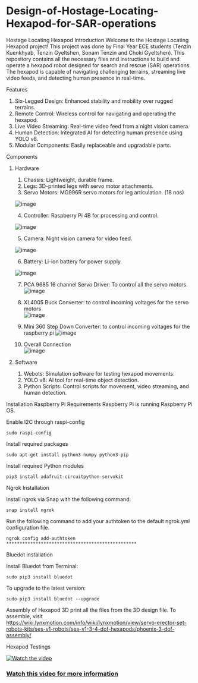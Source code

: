 # Design-of-Hostage-Locating-Hexapod-for-SAR-operations

Hostage Locating Hexapod
Introduction
Welcome to the Hostage Locating Hexapod project! This project was done by Final Year ECE students (Tenzin Kuenkhyab, Tenzin Gyeltshen, Sonam Tenzin and Choki Gyeltshen). This repository contains all the necessary files and instructions to build and operate a hexapod robot designed for search and rescue (SAR) operations. The hexapod is capable of navigating challenging terrains, streaming live video feeds, and detecting human presence in real-time.

Features
1. Six-Legged Design: Enhanced stability and mobility over rugged terrains.
2. Remote Control: Wireless control for navigating and operating the hexapod.
3. Live Video Streaming: Real-time video feed from a night vision camera.
4. Human Detection: Integrated AI for detecting human presence using YOLO v8.
5. Modular Components: Easily replaceable and upgradable parts.

Components
1. Hardware
    1. Chassis: Lightweight, durable frame.
    2. Legs: 3D-printed legs with servo motor attachments.
    3. Servo Motors: MG996R servo motors for leg articulation. (18 nos)
    
    ![image](https://github.com/Tenkuen/Design-of-Hostage-Locating-Hexapod-for-SAR-operations/assets/147422662/22699bd6-7320-4703-8766-f971fb3a2580)


    4. Controller: Raspberry Pi 4B for processing and control.
    
    ![image](https://github.com/Tenkuen/Design-of-Hostage-Locating-Hexapod-for-SAR-operations/assets/147422662/f176f9d7-7982-49eb-b82b-b3b8f1535ef7)


    5. Camera: Night vision camera for video feed.  
    
    ![image](https://github.com/Tenkuen/Design-of-Hostage-Locating-Hexapod-for-SAR-operations/assets/147422662/e9e474fc-f395-4998-9879-c5bc317f7dc0)


    6. Battery: Li-ion battery for power supply.  
    
    ![image](https://github.com/Tenkuen/Design-of-Hostage-Locating-Hexapod-for-SAR-operations/assets/147422662/dba48818-97e2-427f-9691-c965579ec55f)


    7. PCA 9685 16 channel Servo Driver: To control all the servo motors.  
    ![image](https://github.com/Tenkuen/Design-of-Hostage-Locating-Hexapod-for-SAR-operations/assets/147422662/d3f52a83-e4be-41a0-82b9-9979b75b0a2d)
   

    8. XL4005 Buck Converter: to control incoming voltages for the servo motors  
    ![image](https://github.com/Tenkuen/Design-of-Hostage-Locating-Hexapod-for-SAR-operations/assets/147422662/7eaa5b1a-8533-48b6-8ed1-ff1e42b1feff)


    9. Mini 360 Step Down Converter: to control incoming voltages for the raspberry pi
    ![image](https://github.com/Tenkuen/Design-of-Hostage-Locating-Hexapod-for-SAR-operations/assets/147422662/427e3301-c1e6-48b6-a5a6-1c8a010a8fcb)


    10. Overall Connection  
    ![image](https://github.com/Tenkuen/Design-of-Hostage-Locating-Hexapod-for-SAR-operations/assets/147422662/2af4271b-73f2-4453-a5ea-d142ba2c54c0)

     
2. Software
    1. Webots: Simulation software for testing hexapod movements.
    2. YOLO v8: AI tool for real-time object detection.
    3. Python Scripts: Control scripts for movement, video streaming, and human detection.
   
Installation
  Raspberry Pi
  Requirements
  Raspberry Pi is running Raspberry Pi OS.

   Enable I2C through raspi-config
    
    sudo raspi-config
    
  Install required packages
    
    sudo apt-get install python3-numpy python3-pip
    
  Install required Python modules
    
    pip3 install adafruit-circuitpython-servokit

Ngrok Installation

Install ngrok via Snap with the following command:
    
    snap install ngrok
   
Run the following command to add your authtoken to the default ngrok.yml configuration file.
    
    ngrok config add-authtoken *************************************************

Bluedot installation

Install Bluedot from Terminal:
    
    sudo pip3 install bluedot
    
To upgrade to the latest version:
    
    sudo pip3 install bluedot --upgrade


Assembly of Hexapod
  3D print all the files from the 3D design file. To assemble, visit https://wiki.lynxmotion.com/info/wiki/lynxmotion/view/servo-erector-set-robots-kits/ses-v1-robots/ses-v1-3-4-dof-hexapods/phoenix-3-dof-assembly/


Hexapod Testings
 
[![Watch the video](https://img.youtube.com/vi/miCRDi7d_nc/maxresdefault.jpg)](https://youtu.be/miCRDi7d_nc)

### [Watch this video for more information](https://youtu.be/miCRDi7d_nc)
 
 
